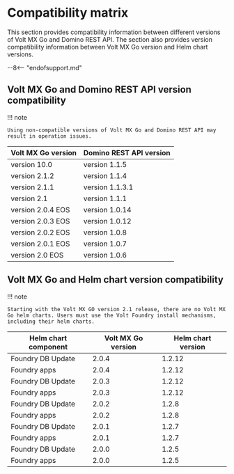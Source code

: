 # Compatibility matrix

This section provides compatibility information between different versions of Volt MX Go and Domino REST API. The section also provides version compatibility information between Volt MX Go version and Helm chart versions.

--8<-- "endofsupport.md"

## Volt MX Go and Domino REST API version compatibility 

!!! note

    Using non-compatible versions of Volt MX Go and Domino REST API may result in operation issues.

|Volt MX Go version|Domino REST API version|
|----|----|
|version 10.0|version 1.1.5|
|version 2.1.2|version 1.1.4|
|version 2.1.1|version 1.1.3.1|
|version 2.1|version 1.1.1|
|version 2.0.4 EOS|version 1.0.14|
|version 2.0.3 EOS|version 1.0.12|
|version 2.0.2 EOS|version 1.0.8|
|version 2.0.1 EOS|version 1.0.7|
|version 2.0 EOS|version 1.0.6|

## Volt MX Go and Helm chart version compatibility

!!! note
    
    Starting with the Volt MX GO version 2.1 release, there are no Volt MX Go helm charts. Users must use the Volt Foundry install mechanisms, including their helm charts.

|Helm chart component|Volt MX Go version|Helm chart version|
|----|----|----|
|Foundry DB Update|2.0.4|1.2.12|
|Foundry apps|2.0.4|1.2.12|
|Foundry DB Update|2.0.3|1.2.12|
|Foundry apps|2.0.3|1.2.12|
|Foundry DB Update|2.0.2|1.2.8|
|Foundry apps|2.0.2|1.2.8|
|Foundry DB Update|2.0.1|1.2.7|
|Foundry apps|2.0.1|1.2.7|
|Foundry DB Update|2.0.0|1.2.5|
|Foundry apps|2.0.0|1.2.5|

<!--
## Volt MX Go Plugin Installer, Volt Iris, and Volt Foundry version compatibility

|Volt MX Go Plugin Installer|Volt Iris|Volt Foundry|
|----|----|----|
||||
-->